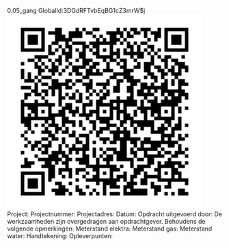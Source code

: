 0.05_gang
GlobalId:3DGdRFTvbEqBG1cZ3mrW$j
![picture](https://github.com/C-Claus/Data-Files/blob/master/QR_codes/KDV/0.05_gang.png)
Project:
Projectnummer:
Projectadres:
Datum:
Opdracht uitgevoerd door:
De werkzaamheden zijn overgedragen aan opdrachtgever. Behoudens de volgende opmerkingen:
Meterstand elektra:
Meterstand gas:
Meterstand water:
Handtekening:
Opleverpunten:
